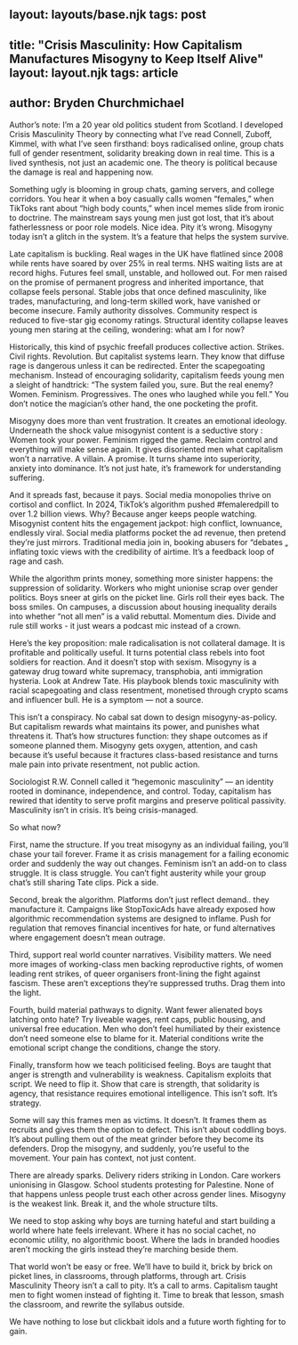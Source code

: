 layout: layouts/base.njk
tags: post
---
title: "Crisis Masculinity: How Capitalism Manufactures Misogyny to Keep Itself Alive"
layout: layout.njk
tags: article
---

author: Bryden Churchmichael
---
Author’s note:
I’m a 20 year old politics student from Scotland. I developed Crisis Masculinity Theory by connecting what I’ve read 
Connell, Zuboff, Kimmel,  with what I’ve seen firsthand: boys radicalised online, group chats full of gender resentment, solidarity breaking down in real time. This is a lived synthesis, not just an academic one. The theory is political because the damage is real and happening now.



Something ugly is blooming in group chats, gaming servers, and college corridors. You hear it when a boy casually calls women “females,” when TikToks rant about “high body counts,” when incel memes slide from ironic to doctrine. The mainstream says young men just got lost, that it’s about fatherlessness or poor role models. Nice idea. Pity it’s wrong. Misogyny today isn’t a glitch in the system. It’s a feature that helps the system survive.

Late capitalism is buckling. Real wages in the UK have flatlined since 2008 while rents have soared by over 25% in real terms. NHS waiting lists are at record highs. Futures feel small, unstable, and hollowed out. For men raised on the promise of permanent progress and inherited importance, that collapse feels personal. Stable jobs that once defined masculinity, like trades, manufacturing, and long-term skilled work, have vanished or become insecure. Family authority dissolves. Community respect is reduced to five-star gig economy ratings. Structural identity collapse leaves young men staring at the ceiling, wondering: what am I for now?

Historically, this kind of psychic freefall produces collective action. Strikes. Civil rights. Revolution. But capitalist systems learn. They know that diffuse rage is dangerous unless it can be redirected. Enter the scapegoating mechanism. Instead of encouraging solidarity, capitalism feeds young men a sleight of handtrick: “The system failed you, sure. But the real enemy? Women. Feminism. Progressives. The ones who laughed while you fell.” You don’t notice the magician’s other hand, the one pocketing the profit.

Misogyny does more than vent frustration. It creates an emotional ideology. Underneath the shock value misogynist content is a seductive story : Women took your power. Feminism rigged the game. Reclaim control and everything will make sense again. It gives disoriented men what capitalism won’t 
a narrative. A villain. A promise. It turns shame into superiority, anxiety into dominance. It’s not just hate, it’s framework for understanding suffering.

And it spreads fast, because it pays. Social media monopolies thrive on cortisol and conflict. In 2024, TikTok’s algorithm pushed #femaleredpill to over 1.2 billion views. Why? Because anger keeps people watching. Misogynist content hits the engagement jackpot: high conflict, lownuance, endlessly viral. Social media platforms pocket the ad revenue, then pretend they’re just mirrors. Traditional media join in, booking abusers for “debates „ inflating toxic views with the credibility of airtime. It’s a feedback loop of rage and cash.

While the algorithm prints money, something more sinister happens: the suppression of solidarity. Workers who might unionise scrap over gender politics. Boys sneer at girls on the picket line. Girls roll their eyes back. The boss smiles. On campuses, a discussion about housing inequality derails into whether “not all men” is a valid rebuttal. Momentum dies. Divide and rule still works - it just wears a podcast mic instead of a crown.

Here’s the key proposition: male radicalisation is not collateral damage. It is profitable and politically useful. It turns potential class rebels into foot soldiers for reaction. And it doesn’t stop with sexism. Misogyny is a gateway drug toward white supremacy, transphobia, anti immigration hysteria. Look at Andrew Tate. His playbook blends toxic masculinity with racial scapegoating and class resentment, monetised through crypto scams and influencer bull. He is a symptom — not a source.

This isn’t a conspiracy. No cabal sat down to design misogyny-as-policy. But capitalism rewards what maintains its power, and punishes what threatens it. That’s how structures function: they shape outcomes as if someone planned them. Misogyny gets oxygen, attention, and cash because it’s useful because it fractures class-based resistance and turns male pain into private resentment, not public action.

Sociologist R.W. Connell called it “hegemonic masculinity” — an identity rooted in dominance, independence, and control. Today, capitalism has rewired that identity to serve profit margins and preserve political passivity. Masculinity isn’t in crisis. It’s being crisis-managed.

So what now?

First, name the structure. If you treat misogyny as an individual failing, you’ll chase your tail forever. Frame it as crisis management for a failing economic order and suddenly the way out changes. Feminism isn’t an add-on to class struggle. It is class struggle. You can’t fight austerity while your group chat’s still sharing Tate clips. Pick a side.

Second, break the algorithm. Platforms don’t just reflect demand..  they manufacture it. Campaigns like StopToxicAds have already exposed how algorithmic recommendation systems are designed to inflame. Push for regulation that removes financial incentives for hate, or fund alternatives where engagement doesn’t mean outrage.

Third, support real world counter narratives. Visibility matters. We need more images of working-class men backing reproductive rights, of women leading rent strikes, of queer organisers front-lining the fight against fascism. These aren’t exceptions they’re suppressed truths. Drag them into the light.

Fourth, build material pathways to dignity. Want fewer alienated boys latching onto hate? Try liveable wages, rent caps, public housing, and universal free education. Men who don’t feel humiliated by their existence don’t need someone else to blame for it. Material conditions write the emotional script 
change the conditions, change the story.

Finally, transform how we teach politicised feeling. Boys are taught that anger is strength and vulnerability is weakness.
Capitalism exploits that script. We need to flip it. Show that care is strength, that solidarity is agency, that resistance requires emotional intelligence. This isn’t soft. It’s strategy.

Some will say this frames men as victims. It doesn’t. It frames them as recruits and gives them the option to defect. This isn’t about coddling boys. It’s about pulling them out of the meat grinder before they become its defenders. Drop the misogyny, and suddenly, you’re useful to the movement. Your pain has context, not just content.

There are already sparks. Delivery riders striking in London. Care workers unionising in Glasgow. School students protesting for Palestine. None of that happens unless people trust each other across gender lines. Misogyny is the weakest link. Break it, and the whole structure tilts.

We need to stop asking why boys are turning hateful and start building a world where hate feels irrelevant. Where it has no social cachet, no economic utility, no algorithmic boost. Where the lads in branded hoodies aren’t mocking the girls instead they’re marching beside them.

That world won’t be easy or free. We’ll have to build it, brick by brick on picket lines, in classrooms, through platforms, through art. Crisis Masculinity Theory isn’t a call to pity. It’s a call to arms. Capitalism taught men to fight women instead of fighting it. Time to break that lesson, smash the classroom, and rewrite the syllabus outside.

We have nothing to lose but clickbait idols and a future worth fighting for to gain.